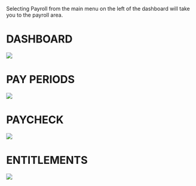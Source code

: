 Selecting Payroll from the main menu on the left of the dashboard will take you to the payroll area.

# DASHBOARD

![](https://cdn.realsgii2.dev/wise-software-docs/image_1.3cf8bbfe.png)

# PAY PERIODS

![](https://cdn.realsgii2.dev/wise-software-docs/image_2.da32bc63.png)

# PAYCHECK

![](https://cdn.realsgii2.dev/wise-software-docs/image_3.a6b2da22.png)

# ENTITLEMENTS

![](https://cdn.realsgii2.dev/wise-software-docs/image_4.97a6dea8.png)
